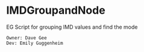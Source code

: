 # IMDGroupandNode
EG Script for grouping IMD values and find the mode

```
Owner: Dave Gee
Dev: Emily Guggenheim
```

